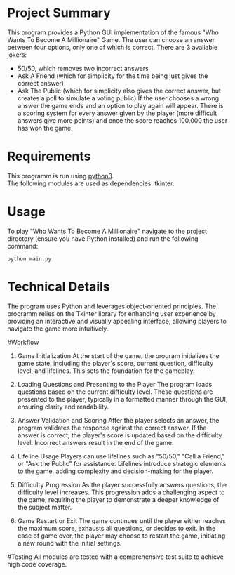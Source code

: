 # Project Summary
This program provides a Python GUI implementation of the famous "Who Wants To Become A Millionaire" Game. The user can choose an answer between four options, only one of which is correct. 
There are 3 available jokers:
- 50/50, which removes two incorrect answers
- Ask A Friend (which for simplicity for the time being just gives the correct answer)
- Ask The Public (which for simplicity also gives the correct answer, but creates a poll to simulate a voting public)
If the user chooses a wrong answer the game ends and an option to play again will appear.
There is a scoring system for every answer given by the player (more difficult answers give more points) and once the score reaches 100.000 the user has won the game.

# Requirements
This programm is run using [python3](https://www.python.org/).  
The following modules are used as dependencies: tkinter.

# Usage
To play "Who Wants To Become A Millionaire" navigate to the project directory (ensure you have Python installed) and run the following command:
```
python main.py 
```

# Technical Details
The program uses Python and leverages object-oriented principles. The programm relies on the Tkinter library for enhancing user experience by providing an interactive and visually appealing interface, allowing players to navigate the game more intuitively.

#Workflow
1. Game Initialization
At the start of the game, the program initializes the game state, including the player's score, current question, difficulty level, and lifelines. This sets the foundation for the gameplay.

2. Loading Questions and Presenting to the Player
The program loads questions based on the current difficulty level. These questions are presented to the player, typically in a formatted manner through the GUI, ensuring clarity and readability.

3. Answer Validation and Scoring
After the player selects an answer, the program validates the response against the correct answer. If the answer is correct, the player's score is updated based on the difficulty level. Incorrect answers result in the end of the game.

4. Lifeline Usage
Players can use lifelines such as "50/50," "Call a Friend," or "Ask the Public" for assistance. Lifelines introduce strategic elements to the game, adding complexity and decision-making for the player.

5. Difficulty Progression
As the player successfully answers questions, the difficulty level increases. This progression adds a challenging aspect to the game, requiring the player to demonstrate a deeper knowledge of the subject matter.

6. Game Restart or Exit
The game continues until the player either reaches the maximum score, exhausts all questions, or decides to exit. In the case of game over, the player may choose to restart the game, initiating a new round with the initial settings.

#Testing
All modules are tested with a comprehensive test suite to achieve high code coverage.
